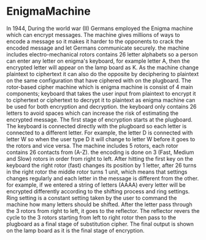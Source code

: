 # EnigmaMachine
In 1944, During the world war (II) Germans employed the Enigma machine which can encrypt messages. The machine gives millions of ways to encode a message so it makes it harder to the opponents to crack the encoded message and let Germans communicate securely. the machine includes electro-mechanical rotors contains 26 letter alphabets so a person can enter any letter on enigma's keyboard, for example letter A, then the encrypted letter will appear on the lamp board as K. As the machine change plaintext to ciphertext it can also do the opposite by deciphering to plaintext on the same configuration that have ciphered with on the plugboard.
The rotor-based cipher machine which is enigma machine is consist of 4 main components; keyboard that takes the user input from plaintext to encrypt it to ciphertext or ciphertext to decrypt it to plaintext as enigma machine can be used for both encryption and decryption. the keyboard only contains 26 letters to avoid spaces which can increase the risk of estimating the encrypted message.
The first stage of encryption starts at the plugboard. The keyboard is connected directly with the plugboard so each letter is connected to a different letter. For example, the letter D is connected with letter W so when the user type D it will change to letter W before it goes to the rotors and vice versa.
The machine includes 5 rotors, each rotor contains 26 contacts from (A-Z). the encoding is done on 3 (Fast, Medium and Slow) rotors in order from right to left. After hitting the first key on the keyboard the right rotor (fast) changes its position by 1 letter, after 26 turns in the right rotor the middle rotor turns 1 unit, which means that settings changes regularly and each letter in the message is different from the other. for example, if we entered a string of letters (AAAA) every letter will be encrypted differently according to the shifting process and ring settings. Ring setting is a constant setting taken by the user to command the machine how many letters should be shifted.
After the letter pass through the 3 rotors from right to left, it goes to the reflector. The reflector revers the cycle to the 3 rotors starting from left to right rotor then pass to the plugboard as a final stage of substitution cipher.
The final output is shown on the lamp board as it is the final stage of encryption. 
